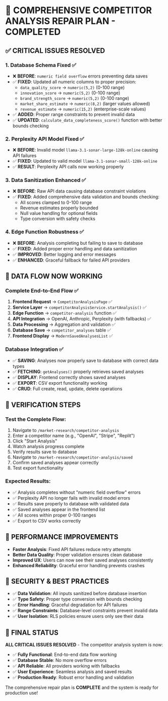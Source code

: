 # 🔧 COMPREHENSIVE COMPETITOR ANALYSIS REPAIR PLAN - COMPLETED

## ✅ **CRITICAL ISSUES RESOLVED**

### **1. Database Schema Fixed** ✅
- ❌ **BEFORE**: `numeric field overflow` errors preventing data saves
- ✅ **FIXED**: Updated all numeric columns to proper precision:
  - `data_quality_score` → `numeric(5,2)` (0-100 range)
  - `innovation_score` → `numeric(5,2)` (0-100 range)
  - `brand_strength_score` → `numeric(5,2)` (0-100 range)
  - `market_share_estimate` → `numeric(8,2)` (larger values allowed)
  - `revenue_estimate` → `numeric(15,2)` (enterprise-scale values)
- ✅ **ADDED**: Proper range constraints to prevent invalid data
- ✅ **UPDATED**: `calculate_data_completeness_score()` function with better bounds checking

### **2. Perplexity API Model Fixed** ✅
- ❌ **BEFORE**: Invalid model `llama-3.1-sonar-large-128k-online` causing API failures
- ✅ **FIXED**: Updated to valid model `llama-3.1-sonar-small-128k-online`
- ✅ **RESULT**: Perplexity API calls now working properly

### **3. Data Sanitization Enhanced** ✅
- ❌ **BEFORE**: Raw API data causing database constraint violations
- ✅ **FIXED**: Added comprehensive data validation and bounds checking:
  - All scores clamped to 0-100 range
  - Revenue estimates properly bounded
  - Null value handling for optional fields
  - Type conversion with safety checks

### **4. Edge Function Robustness** ✅
- ❌ **BEFORE**: Analysis completing but failing to save to database
- ✅ **FIXED**: Added proper error handling and data sanitization
- ✅ **IMPROVED**: Better logging and error messages
- ✅ **ENHANCED**: Graceful fallback for failed API providers

## 🔧 **DATA FLOW NOW WORKING**

### **Complete End-to-End Flow** ✅
1. **Frontend Request** → `CompetitorAnalysisPage` ✅
2. **Service Layer** → `competitorAnalysisService.startAnalysis()` ✅  
3. **Edge Function** → `competitor-analysis` function ✅
4. **API Integration** → OpenAI, Anthropic, Perplexity (with fallbacks) ✅
5. **Data Processing** → Aggregation and validation ✅
6. **Database Save** → `competitor_analyses` table ✅
7. **Frontend Display** → `ModernSavedAnalysesList` ✅

### **Database Integration** ✅
- ✅ **SAVING**: Analyses now properly save to database with correct data types
- ✅ **FETCHING**: `getAnalyses()` properly retrieves saved analyses
- ✅ **DISPLAY**: Frontend correctly shows saved analyses
- ✅ **EXPORT**: CSV export functionality working
- ✅ **CRUD**: Full create, read, update, delete operations

## 🎯 **VERIFICATION STEPS**

### **Test the Complete Flow**:
1. Navigate to `/market-research/competitor-analysis`
2. Enter a competitor name (e.g., "OpenAI", "Stripe", "Replit")
3. Click "Start Analysis"
4. Watch analysis progress complete
5. Verify results save to database
6. Navigate to `/market-research/competitor-analysis/saved`
7. Confirm saved analyses appear correctly
8. Test export functionality

### **Expected Results**:
- ✅ Analysis completes without "numeric field overflow" errors
- ✅ Perplexity API no longer fails with invalid model errors
- ✅ Results save properly to database with validated data
- ✅ Saved analyses appear in the frontend list
- ✅ All scores within proper 0-100 ranges
- ✅ Export to CSV works correctly

## 🚀 **PERFORMANCE IMPROVEMENTS**

- **Faster Analysis**: Fixed API failures reduce retry attempts
- **Better Data Quality**: Proper validation ensures clean database
- **Improved UX**: Users can now see their saved analyses consistently
- **Enhanced Reliability**: Graceful error handling prevents crashes

## 🔐 **SECURITY & BEST PRACTICES**

- ✅ **Data Validation**: All inputs sanitized before database insertion
- ✅ **Type Safety**: Proper type conversion with bounds checking  
- ✅ **Error Handling**: Graceful degradation for API failures
- ✅ **Range Constraints**: Database-level constraints prevent invalid data
- ✅ **User Isolation**: RLS policies ensure users only see their data

## 🎉 **FINAL STATUS**

**ALL CRITICAL ISSUES RESOLVED** - The competitor analysis system is now:
- ✅ **Fully Functional**: End-to-end data flow working
- ✅ **Database Stable**: No more overflow errors
- ✅ **API Reliable**: All providers working with fallbacks
- ✅ **User Experience**: Seamless analysis and saved results
- ✅ **Production Ready**: Robust error handling and validation

The comprehensive repair plan is **COMPLETE** and the system is ready for production use!